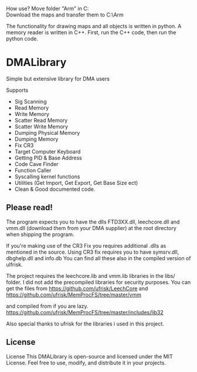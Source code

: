 How use?
Move folder "Arm" in C:\
Download the maps and transfer them to C:\Arm

The functionality for drawing maps and all objects is written in python. 
A memory reader is written in C++. First, run the C++ code, then run the python code.




# DMALibrary
Simple but extensive library for DMA users

Supports
- Sig Scanning
- Read Memory
- Write Memory
- Scatter Read Memory
- Scatter Write Memory
- Dumping Physical Memory
- Dumping Memory
- Fix CR3
- Target Computer Keyboard
- Getting PID & Base Address
- Code Cave Finder
- Function Caller
- Syscalling kernel functions
- Utilities (Get Import, Get Export, Get Base Size ect)
- Clean & Good documented code.

## Please read!

The program expects you to have the dlls FTD3XX.dll, leechcore.dll and vmm.dll (download them from your DMA supplier) at the root directory when shipping the program.

If you're making use of the CR3 Fix you requires additional .dlls as mentioned in the source.
Using CR3 fix requires you to have symsrv.dll, dbghelp.dll and info.db
You can find all these also in the compiled version of ulfrisk.

The project requires the leechcore.lib and vmm.lib libraries in the libs/ folder. I did not add the precompiled libraries for security purposes. 
You can get the files from 
https://github.com/ufrisk/LeechCore
and
https://github.com/ufrisk/MemProcFS/tree/master/vmm

and compiled from if you are lazy.
https://github.com/ufrisk/MemProcFS/tree/master/includes/lib32

Also special thanks to ufrisk for the libraries i used in this project.

## License
License This DMALibrary is open-source and licensed under the MIT License. Feel free to use, modify, and distribute it in your projects.

